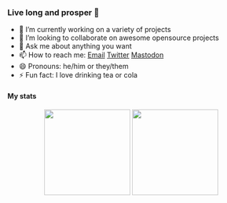 ### Live long and prosper 🖖
- 🔭 I’m currently working on a variety of projects
- 👯 I’m looking to collaborate on awesome opensource projects
- 💬 Ask me about anything you want
- 📫 How to reach me: [Email](mailto:webmaster@m4taiori.de) [Twitter](https://twitter.com/m4taiori) <a href="https://mastodon.social/@m4taiori" rel="me">Mastodon</a>
- 😄 Pronouns: he/him or they/them
- ⚡ Fun fact: I love drinking tea or cola

#### My stats
<div align="center">
  <img height="175em" src="https://github-readme-stats.vercel.app/api?username=Th3Shadowbroker&count_private=true&show_icons=true&theme=dark"/>
  <img height="175em" src="https://github-readme-stats.vercel.app/api/top-langs/?username=Th3Shadowbroker&theme=dark&layout=compact&langs_count=6"/>
</div>

